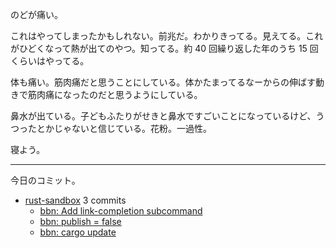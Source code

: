 のどが痛い。

これはやってしまったかもしれない。前兆だ。わかりきってる。見えてる。これがひどくなって熱が出てのやつ。知ってる。約 40 回繰り返した年のうち 15 回くらいはやってる。

体も痛い。筋肉痛だと思うことにしている。体かたまってるなーからの伸ばす動きで筋肉痛になったのだと思うようにしている。

鼻水が出ている。子どもふたりがせきと鼻水ですごいことになっているけど、うつったとかじゃないと信じている。花粉。一過性。

寝よう。

---

今日のコミット。

- [rust-sandbox](https://github.com/bouzuya/rust-sandbox) 3 commits
  - [bbn: Add link-completion subcommand](https://github.com/bouzuya/rust-sandbox/commit/b188aa6976903d00c53e4026dd7f530e50d7f7e1)
  - [bbn: publish = false](https://github.com/bouzuya/rust-sandbox/commit/9e797ab6c366e4fe168719b3299b2cbd9682e25b)
  - [bbn: cargo update](https://github.com/bouzuya/rust-sandbox/commit/f671978a88fe740c13a426f2bfedc79f01977960)

